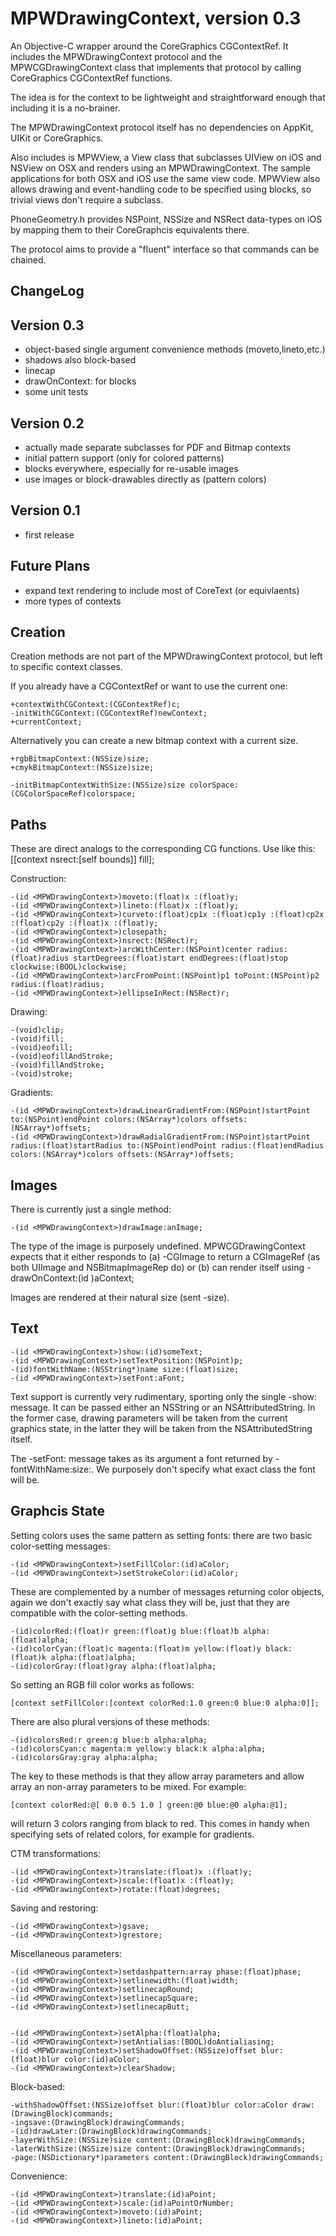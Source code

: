 MPWDrawingContext, version 0.3
==============================

An Objective-C wrapper around the CoreGraphics CGContextRef.  It includes
the MPWDrawingContext protocol and the MPWCGDrawingContext class that 
implements that protocol by calling CoreGraphics CGContextRef functions.

The idea is for the context to be lightweight and straightforward enough
that including it is a no-brainer.

The MPWDrawingContext protocol itself has no dependencies on AppKit, 
UIKit or CoreGraphics.

Also includes is MPWView, a View class that subclasses UIView on iOS
and NSView on OSX and renders using an MPWDrawingContext.  The sample
applications for both OSX and iOS use the same view code.  MPWView
also allows drawing and event-handling code to be specified using
blocks, so trivial views don't require a subclass.

PhoneGeometry.h
provides NSPoint, NSSize and NSRect data-types on iOS by mapping them 
to their CoreGraphcis equivalents there.

The protocol aims to provide a "fluent" interface so that commands
can be chained.

ChangeLog
---------

Version 0.3
-----------

- object-based single argument convenience methods (moveto,lineto,etc.)
- shadows also block-based
- linecap
- drawOnContext: for blocks
- some unit tests

Version 0.2
-----------

- actually made separate subclasses for PDF and Bitmap contexts
- initial pattern support (only for colored patterns)
- blocks everywhere, especially for re-usable images
- use images or block-drawables directly as (pattern colors)


Version 0.1
-----------

- first release

Future Plans
------------

- expand text rendering to include most of CoreText (or equivlaents)
- more types of contexts

Creation
--------

Creation methods are not part of the MPWDrawingContext protocol, but left to specific context classes.

If you already have a CGContextRef or want to use the current one:

    +contextWithCGContext:(CGContextRef)c;
    -initWithCGContext:(CGContextRef)newContext;
    +currentContext;


Alternatively you can create a new bitmap context with a current size.

    +rgbBitmapContext:(NSSize)size;
    +cmykBitmapContext:(NSSize)size;

    -initBitmapContextWithSize:(NSSize)size colorSpace:(CGColorSpaceRef)colorspace;



Paths
-----

These are direct analogs to the corresponding CG functions.  Use like
this:   [[context nsrect:[self bounds]] fill];

Construction:

    -(id <MPWDrawingContext>)moveto:(float)x :(float)y;
    -(id <MPWDrawingContext>)lineto:(float)x :(float)y;
    -(id <MPWDrawingContext>)curveto:(float)cp1x :(float)cp1y :(float)cp2x :(float)cp2y :(float)x :(float)y;
    -(id <MPWDrawingContext>)closepath;
    -(id <MPWDrawingContext>)nsrect:(NSRect)r;
    -(id <MPWDrawingContext>)arcWithCenter:(NSPoint)center radius:(float)radius startDegrees:(float)start endDegrees:(float)stop  clockwise:(BOOL)clockwise;
    -(id <MPWDrawingContext>)arcFromPoint:(NSPoint)p1 toPoint:(NSPoint)p2 radius:(float)radius;
    -(id <MPWDrawingContext>)ellipseInRect:(NSRect)r;


Drawing:

    -(void)clip;
    -(void)fill;
    -(void)eofill;
    -(void)eofillAndStroke;
    -(void)fillAndStroke;
    -(void)stroke;

Gradients:


    -(id <MPWDrawingContext>)drawLinearGradientFrom:(NSPoint)startPoint to:(NSPoint)endPoint colors:(NSArray*)colors offsets:(NSArray*)offsets;
    -(id <MPWDrawingContext>)drawRadialGradientFrom:(NSPoint)startPoint radius:(float)startRadius to:(NSPoint)endPoint radius:(float)endRadius colors:(NSArray*)colors offsets:(NSArray*)offsets;



Images
------

There is currently just a single method:

    -(id <MPWDrawingContext>)drawImage:anImage;

The type of the image is purposely undefined.   MPWCGDrawingContext
expects that it either responds to (a) -CGImage to return a CGImageRef
(as both UIImage and NSBitmapImageRep do) or (b) can render itself 
using  -drawOnContext:(id <MPWDrawingContext>)aContext;

Images are rendered at their natural size (sent -size).


Text
----

    -(id <MPWDrawingContext>)show:(id)someText; 
    -(id <MPWDrawingContext>)setTextPosition:(NSPoint)p;
    -(id)fontWithName:(NSString*)name size:(float)size;
    -(id <MPWDrawingContext>)setFont:aFont;

Text support is currently very rudimentary, sporting only the
single -show: message.  It can be passed either an NSString
or an NSAttributedString.   In the former case, drawing 
parameters will be taken from the current graphics state,
in the latter they will be taken from the NSAttributedString
itself.

The -setFont: message takes as its argument a font returned
by -fontWithName:size:.   We purposely don't specify what
exact class the font will be.


Graphcis State
--------------

Setting colors uses the same pattern as setting fonts: there are
two basic color-setting messages:

    -(id <MPWDrawingContext>)setFillColor:(id)aColor;
    -(id <MPWDrawingContext>)setStrokeColor:(id)aColor;

These are complemented by a number of messages returning color objects,
again we don't exactly say what class they will be, just that they are
compatible with the color-setting methods.

    -(id)colorRed:(float)r green:(float)g blue:(float)b alpha:(float)alpha;
    -(id)colorCyan:(float)c magenta:(float)m yellow:(float)y black:(float)k alpha:(float)alpha;
    -(id)colorGray:(float)gray alpha:(float)alpha;

So setting an RGB fill color works as follows:

    [context setFillColor:[context colorRed:1.0 green:0 blue:0 alpha:0]];

There are also plural versions of these methods:

    -(id)colorsRed:r green:g blue:b alpha:alpha;
    -(id)colorsCyan:c magenta:m yellow:y black:k alpha:alpha;
    -(id)colorsGray:gray alpha:alpha;

The key to these methods is that they allow array parameters and allow
array an non-array parameters to be mixed.  For example:

    [context colorRed:@[ 0.0 0.5 1.0 ] green:@0 blue:@0 alpha:@1];

will return 3 colors ranging from black to red.  This comes in
handy when specifying sets of related colors, for example
for gradients.

CTM transformations:

    -(id <MPWDrawingContext>)translate:(float)x :(float)y;
    -(id <MPWDrawingContext>)scale:(float)x :(float)y;
    -(id <MPWDrawingContext>)rotate:(float)degrees;

Saving and restoring:

    -(id <MPWDrawingContext>)gsave;
    -(id <MPWDrawingContext>)grestore;

Miscellaneous parameters:

    -(id <MPWDrawingContext>)setdashpattern:array phase:(float)phase;
    -(id <MPWDrawingContext>)setlinewidth:(float)width;
    -(id <MPWDrawingContext>)setlinecapRound;
    -(id <MPWDrawingContext>)setlinecapSquare;
    -(id <MPWDrawingContext>)setlinecapButt;


    -(id <MPWDrawingContext>)setAlpha:(float)alpha;
    -(id <MPWDrawingContext>)setAntialias:(BOOL)doAntialiasing;
    -(id <MPWDrawingContext>)setShadowOffset:(NSSize)offset blur:(float)blur color:(id)aColor;
    -(id <MPWDrawingContext>)clearShadow;

Block-based:


    -withShadowOffset:(NSSize)offset blur:(float)blur color:aColor draw:(DrawingBlock)commands;
    -ingsave:(DrawingBlock)drawingCommands;
    -(id)drawLater:(DrawingBlock)drawingCommands;
    -layerWithSize:(NSSize)size content:(DrawingBlock)drawingCommands;
    -laterWithSize:(NSSize)size content:(DrawingBlock)drawingCommands;
    -page:(NSDictionary*)parameters content:(DrawingBlock)drawingCommands;

Convenience:

    -(id <MPWDrawingContext>)translate:(id)aPoint;
    -(id <MPWDrawingContext>)scale:(id)aPointOrNumber;
    -(id <MPWDrawingContext>)moveto:(id)aPoint;
    -(id <MPWDrawingContext>)lineto:(id)aPoint;


